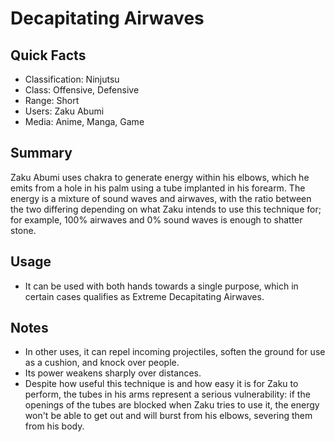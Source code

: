 # Decapitating Airwaves

## Quick Facts
- Classification: Ninjutsu
- Class: Offensive, Defensive
- Range: Short
- Users: Zaku Abumi
- Media: Anime, Manga, Game

## Summary
Zaku Abumi uses chakra to generate energy within his elbows, which he emits from a hole in his palm using a tube implanted in his forearm. The energy is a mixture of sound waves and airwaves, with the ratio between the two differing depending on what Zaku intends to use this technique for; for example, 100% airwaves and 0% sound waves is enough to shatter stone.

## Usage
- It can be used with both hands towards a single purpose, which in certain cases qualifies as Extreme Decapitating Airwaves.

## Notes
- In other uses, it can repel incoming projectiles, soften the ground for use as a cushion, and knock over people.
- Its power weakens sharply over distances.
- Despite how useful this technique is and how easy it is for Zaku to perform, the tubes in his arms represent a serious vulnerability: if the openings of the tubes are blocked when Zaku tries to use it, the energy won't be able to get out and will burst from his elbows, severing them from his body.
